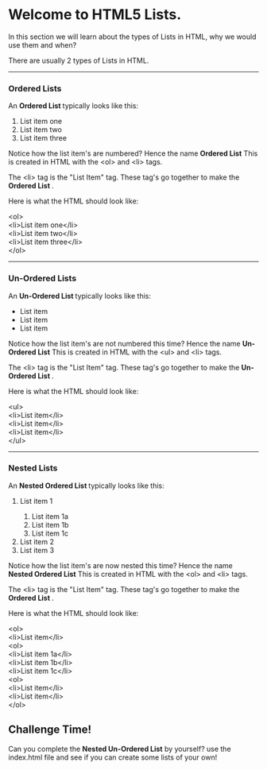 # Welcome to HTML5 Lists.

In this section we will learn about the types of Lists in HTML, why we would use them and when?

There are usually 2 types of Lists in HTML.
___

### Ordered Lists

An <b>Ordered List </b>typically looks like this:

<ol>
  <li>List item one</li>
  <li>List item two</li>
  <li>List item three</li>
</ol>

Notice how the list item's are numbered? Hence the name <b>Ordered List</b>
This is created in HTML with the  &#60;ol&#62; and &#60;li&#62;  tags.

The &#60;li&#62; tag is the "List Item" tag. These tag's go together to make the <b>Ordered List </b>.

Here is what the HTML should look like:

&#60;ol&#62;
<br>
&#60;li&#62;List item one&#60;/li&#62;
<br>
&#60;li&#62;List item two&#60;/li&#62;
<br>
&#60;li&#62;List item three&#60;/li&#62;
<br>
&#60;/ol&#62;

___

### Un-Ordered Lists

An <b>Un-Ordered List </b>typically looks like this:

<ul>
  <li>List item</li>
  <li>List item</li>
  <li>List item</li>
</ul>

Notice how the list item's are not numbered this time? Hence the name <b>Un-Ordered List</b>
This is created in HTML with the  &#60;ul&#62; and &#60;li&#62;  tags.

The &#60;li&#62; tag is the "List Item" tag. These tag's go together to make the <b>Un-Ordered List </b>.

Here is what the HTML should look like:

&#60;ul&#62;
<br>
&#60;li&#62;List item&#60;/li&#62;
<br>
&#60;li&#62;List item&#60;/li&#62;
<br>
&#60;li&#62;List item&#60;/li&#62;
<br>
&#60;/ul&#62;

___

### Nested Lists

An <b> Nested Ordered List </b>typically looks like this:

<ol>
  <li>List item 1</li>
    <ol>
      <li>List item 1a</li>
      <li>List item 1b</li>
      <li>List item 1c</li>
    </ol>
  <li>List item 2</li>
  <li>List item 3</li>
</ol>

Notice how the list item's are now nested this time? Hence the name <b>Nested Ordered List</b>
This is created in HTML with the  &#60;ol&#62; and  &#60;li&#62; tags.

The &#60;li&#62; tag is the "List Item" tag. These tag's go together to make the <b>Ordered List </b>.

Here is what the HTML should look like:

&#60;ol&#62;
<br>
&#60;li&#62;List item&#60;/li&#62;
<br>
    &#60;ol&#62;
<br>
      &#60;li&#62;List item 1a&#60;/li&#62;
<br>
      &#60;li&#62;List item 1b&#60;/li&#62;
<br>
      &#60;li&#62;List item 1c&#60;/li&#62;
<br>
    &#60;ol&#62;
<br>
&#60;li&#62;List item&#60;/li&#62;
<br>
&#60;li&#62;List item&#60;/li&#62;
<br>
&#60;/ol&#62;

## Challenge Time!

Can you complete the <b>Nested Un-Ordered List</b> by yourself? use the <span>index.html</span> file and see if you can create some lists of your own!
